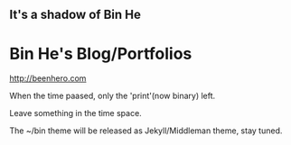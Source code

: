 It's a shadow of Bin He
--------------

Bin He's Blog/Portfolios
========================
http://beenhero.com

When the time paased, only the 'print'(now binary) left.

Leave something in the time space.

The ~/bin theme will be released as Jekyll/Middleman theme, stay tuned.
